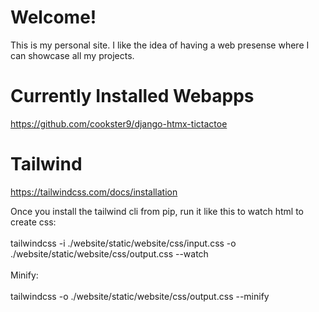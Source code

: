# Welcome!
This is my personal site. I like the idea of having a web presense where I can showcase all my projects.

# Currently Installed Webapps
https://github.com/cookster9/django-htmx-tictactoe

# Tailwind 
https://tailwindcss.com/docs/installation

Once you install the tailwind cli from pip, run it like this to watch html to create css:\
\
tailwindcss -i ./website/static/website/css/input.css -o ./website/static/website/css/output.css --watch
\
\
Minify:\
\
tailwindcss -o ./website/static/website/css/output.css --minify